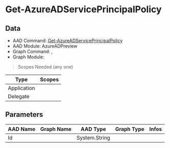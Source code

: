 # Get-AzureADServicePrincipalPolicy

> 

## Data

+ AAD Command: [Get-AzureADServicePrincipalPolicy](https://docs.microsoft.com/en-us/powershell/module/AzureADPreview/Get-AzureADServicePrincipalPolicy)
+ AAD Module: AzureADPreview
+ Graph Command: [](), []()
+ Graph Module: 

> Scopes Needed (any one)

|Type|Scopes|
|---|---|
|Application||
|Delegate||

## Parameters

|AAD Name|Graph Name|AAD Type|Graph Type|Infos|
|---|---|---|---|---|
|Id||System.String|||

